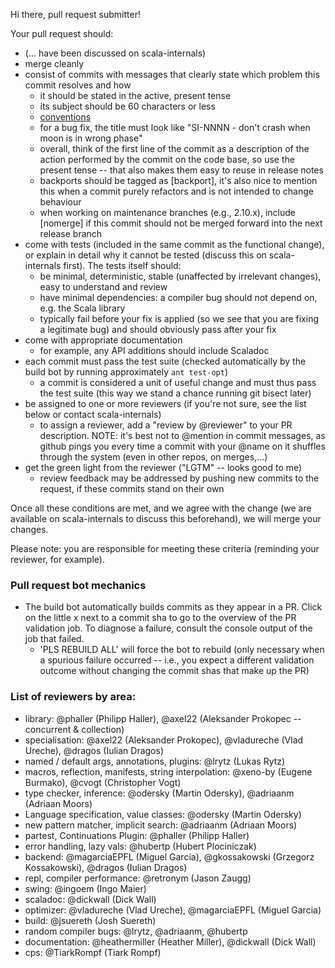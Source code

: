 Hi there, pull request submitter!

Your pull request should:
  - (... have been discussed on scala-internals)
  - merge cleanly
  - consist of commits with messages that clearly state which problem this commit resolves and how
    - it should be stated in the active, present tense
    - its subject should be 60 characters or less
    - [conventions](http://tbaggery.com/2008/04/19/a-note-about-git-commit-messages.html)
    - for a bug fix, the title must look like "SI-NNNN - don't crash when moon is in wrong phase"
    - overall, think of the first line of the commit as a description of the action performed by the commit on the code base, so use the present tense -- that also makes them easy to reuse in release notes
    - backports should be tagged as [backport], it's also nice to mention this when a commit purely refactors and is not intended to change behaviour
    - when working on maintenance branches (e.g., 2.10.x), include [nomerge] if this commit should not be merged forward into the next release branch
  - come with tests (included in the same commit as the functional change), or explain in detail why it cannot be tested (discuss this on scala-internals first). The tests itself should:
    - be minimal, deterministic, stable (unaffected by irrelevant changes), easy to understand and review
    - have minimal dependencies: a compiler bug should not depend on, e.g. the Scala library
    - typically fail before your fix is applied (so we see that you are fixing a legitimate bug) and should obviously pass after your fix
  - come with appropriate documentation
    - for example, any API additions should include Scaladoc
  - each commit must pass the test suite (checked automatically by the build bot by running approximately `ant test-opt`) 
     - a commit is considered a unit of useful change and must thus pass the test suite
       (this way we stand a chance running git bisect later)
  - be assigned to one or more reviewers (if you're not sure, see the list below or contact scala-internals)
     - to assign a reviewer, add a "review by @reviewer" to your PR description. NOTE: it's best not to @mention in commit messages, as github pings you every time a commit with your @name on it shuffles through the system (even in other repos, on merges,...)
  - get the green light from the reviewer ("LGTM" -- looks good to me)
     - review feedback may be addressed by pushing new commits to the request,
       if these commits stand on their own

Once all these conditions are met, and we agree with the change
(we are available on scala-internals to discuss this beforehand),
we will merge your changes.

Please note: you are responsible for meeting these criteria  (reminding your reviewer, for example).

### Pull request bot mechanics
* The build bot automatically builds commits as they appear in a PR. Click on the little x next to a commit sha to go to the overview of the PR validation job. To diagnose a failure, consult the console output of the job that failed.
  * 'PLS REBUILD ALL' will force the bot to rebuild (only necessary when a spurious failure occurred -- i.e., you expect a different validation outcome without changing the commit shas that make up the PR)

### List of reviewers by area:

* library: @phaller (Philipp Haller), @axel22 (Aleksander Prokopec -- concurrent & collection) 
* specialisation: @axel22 (Aleksander Prokopec), @vladureche (Vlad Ureche), @dragos (Iulian Dragos)
* named / default args, annotations, plugins: @lrytz (Lukas Rytz)
* macros, reflection, manifests, string interpolation: @xeno-by (Eugene Burmako), @cvogt (Christopher Vogt)
* type checker, inference: @odersky (Martin Odersky), @adriaanm (Adriaan Moors)
* Language specification, value classes: @odersky (Martin Odersky)
* new pattern matcher, implicit search: @adriaanm (Adriaan Moors)
* partest, Continuations Plugin: @phaller (Philipp Haller)
* error handling, lazy vals: @hubertp (Hubert Plociniczak)
* backend: @magarciaEPFL (Miguel Garcia), @gkossakowski (Grzegorz Kossakowski), @dragos (Iulian Dragos)
* repl, compiler performance: @retronym (Jason Zaugg)
* swing: @ingoem (Ingo Maier)
* scaladoc: @dickwall (Dick Wall)
* optimizer: @vladureche (Vlad Ureche), @magarciaEPFL (Miguel Garcia)
* build: @jsuereth (Josh Suereth)
* random compiler bugs: @lrytz, @adriaanm, @hubertp
* documentation: @heathermiller (Heather Miller), @dickwall (Dick Wall)
* cps: @TiarkRompf (Tiark Rompf)